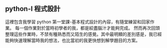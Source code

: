 ## python-I 程式設計
這裡包含我學習 python 第一堂課-基本程式設計的內容，有隨堂練習和回家作業。
每一個作業對於當時初學者的我，都是絞盡腦汁才能夠完成。
然而再次回頭整理這些作業時，不禁有種熟悉而又陌生的感覺。其中最明顯的差別感是，我已經能夠快速理解當時我的想法，也比當初的我更快想到解學題目的方案。
